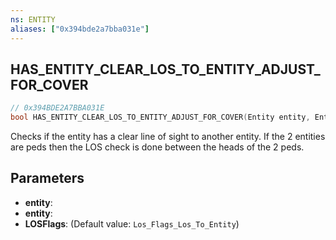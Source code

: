 ```yaml
---
ns: ENTITY
aliases: ["0x394bde2a7bba031e"]
---
```

## HAS_ENTITY_CLEAR_LOS_TO_ENTITY_ADJUST_FOR_COVER

```c
// 0x394BDE2A7BBA031E
bool HAS_ENTITY_CLEAR_LOS_TO_ENTITY_ADJUST_FOR_COVER(Entity entity, Entity entity, int LOSFlags);
```

Checks if the entity has a clear line of sight to another entity. If the 2 entities are peds then the LOS check is done between the heads of the 2 peds.


## Parameters
* **entity**: 
* **entity**: 
* **LOSFlags**: (Default value: `Los_Flags_Los_To_Entity`)
